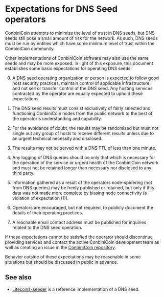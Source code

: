 Expectations for DNS Seed operators
====================================

ConbiniCoin attempts to minimize the level of trust in DNS seeds,
but DNS seeds still pose a small amount of risk for the network.
As such, DNS seeds must be run by entities which have some minimum
level of trust within the ConbiniCoin community.

Other implementations of ConbiniCoin software may also use the same
seeds and may be more exposed. In light of this exposure, this
document establishes some basic expectations for operating DNS seeds.

0. A DNS seed operating organization or person is expected to follow good
host security practices, maintain control of applicable infrastructure,
and not sell or transfer control of the DNS seed. Any hosting services
contracted by the operator are equally expected to uphold these expectations.

1. The DNS seed results must consist exclusively of fairly selected and
functioning ConbiniCoin nodes from the public network to the best of the
operator's understanding and capability.

2. For the avoidance of doubt, the results may be randomized but must not
single out any group of hosts to receive different results unless due to an
urgent technical necessity and disclosed.

3. The results may not be served with a DNS TTL of less than one minute.

4. Any logging of DNS queries should be only that which is necessary
for the operation of the service or urgent health of the ConbiniCoin
network and must not be retained longer than necessary nor disclosed
to any third party.

5. Information gathered as a result of the operators node-spidering
(not from DNS queries) may be freely published or retained, but only
if this data was not made more complete by biasing node connectivity
(a violation of expectation (1)).

6. Operators are encouraged, but not required, to publicly document the
details of their operating practices.

7. A reachable email contact address must be published for inquiries
related to the DNS seed operation.

If these expectations cannot be satisfied the operator should discontinue
providing services and contact the active ConbiniCoin development team as well as
creating an issue in the [ConbiniCoin repository](https://github.com/conbinicoin-project/conbinicoin).

Behavior outside of these expectations may be reasonable in some
situations but should be discussed in public in advance.

See also
----------
- [Litecoinz-seeder](https://github.com/conbinicoin-project/conbinicoin-seeder) is a reference
  implementation of a DNS seed.
